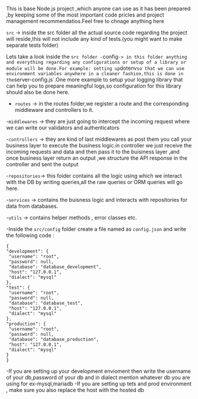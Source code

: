 This is base Node.js project ,which anyone can use as it has been prepared ,by keeping some of the most important code pricles and project management recommendatios.Feel free to chnage anything here


`src` -> inside the src folder all the actual source code regarding the project will reside,this will not include any kind of tests.(you might want to make separate tests folder)

Lets take a look inside the `src folder
   -`config` -> in this folder anything and everything regarding any configurations or setup of a library or module will be done.For example: setting up `dotenv` so that we can use environment variables anywhere in a cleaner fashion,this is done in the `server-config.js`.One more example to setup your logging library that can help you to prepare meaningful logs,so configuration for this library should also be done here.

   - `routes` -> in the routes folder,we register a route and the corresponding middleware and controllers to it.
   
   -`middlewares` -> they are just going to intercept the incoming request where we can write our validators and authenticators
 
   -`controllers` -> they are kind of last middlewares as post them you call your business layer to execute the business logic.in controller we just receive the incoming requests and data and then pass it to the buisiness layer ,and once business layer return an output ,we structure the API response in the controller and sent the output
   
   -`repositories`-> this folder contains all the logic using which we interact with the DB by writing queries,all the raw queries or ORM queries will go here.

   -`services` -> contains the buisness logic and interacts with repositories for data  from databases.
   
   -`utils` -> contains helper methods , error classes etc.




   -Inside the `src/config` folder create a file named as `config.json` and write the following code :
   ```
   {
  "development": {
    "username": "root",
    "password": null,
    "database": "database_development",
    "host": "127.0.0.1",
    "dialect": "mysql"
  },
  "test": {
    "username": "root",
    "password": null,
    "database": "database_test",
    "host": "127.0.0.1",
    "dialect": "mysql"
  },
  "production": {
    "username": "root",
    "password": null,
    "database": "database_production",
    "host": "127.0.0.1",
    "dialect": "mysql"
  }
}
```
-If you are setting up your development envioment then write the username of your db,password of your db and in dialect mention whatever db you are using for ex-mysql,mariadb
-If you are setting up tets and prod environment , make sure you also replace the  host with the hosted db